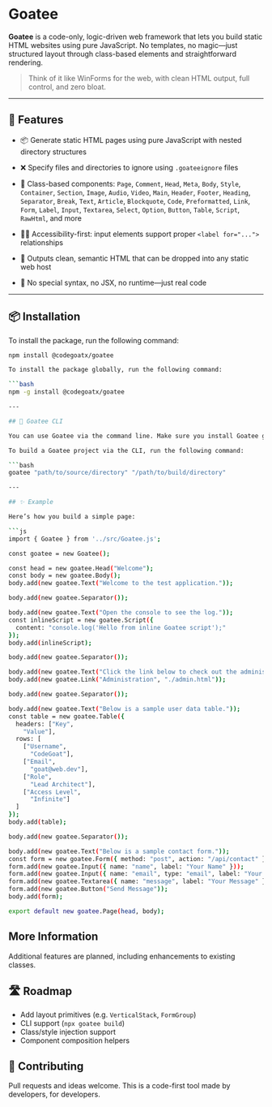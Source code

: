 # Goatee

**Goatee** is a code-only, logic-driven web framework that lets you build static HTML websites using pure JavaScript. No templates, no magic—just structured layout through class-based elements and straightforward rendering.

> Think of it like WinForms for the web, with clean HTML output, full control, and zero bloat.

---

## 🚀 Features

- 📦 Generate static HTML pages using pure JavaScript with nested directory structures
- ❌ Specify files and directories to ignore using `.goateeignore` files
- 🧱 Class-based components: `Page`, `Comment`, `Head`, `Meta`, `Body`, `Style`, `Container`, `Section`, `Image`, `Audio`, `Video`, `Main`, `Header`, `Footer`, `Heading`, `Separator`, `Break`, `Text`, `Article`, `Blockquote`, `Code`, `Preformatted`, `Link`, `Form`, `Label`, `Input`, `Textarea`, `Select`, `Option`, `Button`, `Table`, `Script`, `RawHtml`, and more

- 🧑‍🦯 Accessibility-first: input elements support proper `<label for="...">` relationships
- 🧹 Outputs clean, semantic HTML that can be dropped into any static web host
- 🔧 No special syntax, no JSX, no runtime—just real code

---

## 📦 Installation

To install the package, run the following command:

```bash
npm install @codegoatx/goatee

To install the package globally, run the following command:

```bash
npm -g install @codegoatx/goatee

---

## 🚀 Goatee CLI

You can use Goatee via the command line. Make sure you install Goatee globally before attempting to use the Goatee CLI.

To build a Goatee project via the CLI, run the following command:

```bash
goatee "path/to/source/directory" "/path/to/build/directory"

---

## ✨ Example

Here’s how you build a simple page:

```js
import { Goatee } from '../src/Goatee.js';

const goatee = new Goatee();

const head = new goatee.Head("Welcome");
const body = new goatee.Body();
body.add(new goatee.Text("Welcome to the test application."));

body.add(new goatee.Separator());

body.add(new goatee.Text("Open the console to see the log."));
const inlineScript = new goatee.Script({
  content: "console.log('Hello from inline Goatee script');"
});
body.add(inlineScript);

body.add(new goatee.Separator());

body.add(new goatee.Text("Click the link below to check out the administration page."));
body.add(new goatee.Link("Administration", "./admin.html"));

body.add(new goatee.Separator());

body.add(new goatee.Text("Below is a sample user data table."));
const table = new goatee.Table({
  headers: ["Key",
    "Value"],
  rows: [
    ["Username",
      "CodeGoat"],
    ["Email",
      "goat@web.dev"],
    ["Role",
      "Lead Architect"],
    ["Access Level",
      "Infinite"]
  ]
});
body.add(table);

body.add(new goatee.Separator());

body.add(new goatee.Text("Below is a sample contact form."));
const form = new goatee.Form({ method: "post", action: "/api/contact" });
form.add(new goatee.Input({ name: "name", label: "Your Name" }));
form.add(new goatee.Input({ name: "email", type: "email", label: "Your Email" }));
form.add(new goatee.Textarea({ name: "message", label: "Your Message" }));
form.add(new goatee.Button("Send Message"));
body.add(form);

export default new goatee.Page(head, body);
```

## More Information

Additional features are planned, including enhancements to existing classes.

## 🛣️ Roadmap

- Add layout primitives (e.g. `VerticalStack`, `FormGroup`)
- CLI support (`npx goatee build`)
- Class/style injection support
- Component composition helpers

## 🤝 Contributing

Pull requests and ideas welcome. This is a code-first tool made by developers, for developers.
